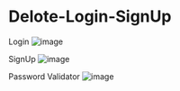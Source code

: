 # Delote-Login-SignUp

Login 
![image](https://github.com/user-attachments/assets/654b24ce-9e6d-4489-ba58-e291ffb936a8)

SignUp
![image](https://github.com/user-attachments/assets/53d15576-4c35-4835-ade2-d959ee78873d)

Password Validator
![image](https://github.com/user-attachments/assets/a358d3f9-6b1e-4b09-94cd-f1ff3186dc64)

